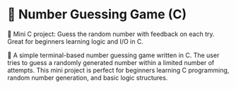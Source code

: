 # 🎯 Number Guessing Game (C)
🎯 Mini C project: Guess the random number with feedback on each try. Great for beginners learning logic and I/O in C.

🎯 A simple terminal-based number guessing game written in C. The user tries to guess a randomly generated number within a limited number of attempts. This mini project is perfect for beginners learning C programming, random number generation, and basic logic structures.
